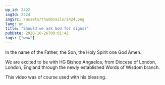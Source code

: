 ```yaml
---
wp_id: 2422
imgId: 2424
imgSrc: /assets/thumbnails/2424.png
lang: en
title: "Should we ask God for signs?"
pubDate: 2020-10-26T00:01:42
tags: ["wow"]
---
```


<!-- page: 6 -->

<p>In the name of the Father, the Son, the Holy Spirit one God Amen.</p>
<p>We are excited to be with HG Bishop Angaelos, from Diocese of London, London, England through the newly established Words of Wisdom branch.</p>
<p>This video was of course used with his blessing.</p>
<p>&nbsp;</p>
